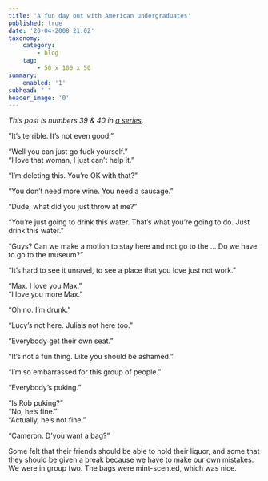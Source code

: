 ```yaml
---
title: 'A fun day out with American undergraduates'
published: true
date: '20-04-2008 21:02'
taxonomy:
    category:
        - blog
    tag:
        - 50 x 100 x 50
summary:
    enabled: '1'
subhead: " "
header_image: '0'
---
```


_This post is numbers 39 & 40 in [a series](https://jeremycherfas.net/blog/tag:50%20x%20100%20x%2050)._

”It’s terrible. It’s not even good.”

“Well you can just go fuck yourself.”  
“I love that woman, I just can’t help it.”

“I’m deleting this. You’re OK with that?”

“You don’t need more wine. You need a sausage.”

“Dude, what did you just throw at me?”

“You’re just going to drink this water. That’s what you’re going to do. Just drink this water.”

“Guys? Can we make a motion to stay here and not go to the ... Do we have to go to the museum?”

“It’s hard to see it unravel, to see a place that you love just not work.”

“Max. I love you Max.”  
“I love you more Max.”

“Oh no. I’m drunk.”

“Lucy’s not here. Julia’s not here too.”

“Everybody get their own seat.”

“It’s not a fun thing. Like you should be ashamed.”

“I’m so embarrassed for this group of people.”

“Everybody’s puking.”

“Is Rob puking?”  
“No, he’s fine.”  
“Actually, he’s not fine.”

“Cameron. D’you want a bag?”

Some felt that their friends should be able to hold their liquor, and some that they should be given a break because we have to make our own mistakes. We were in group two. The bags were mint-scented, which was nice.
